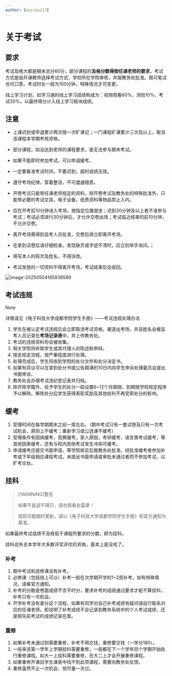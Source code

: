 ```yaml
---
author: [muzimu217]
---
```


# 关于考试

## 要求

考试及格大都是期末总分60分，部分课程的**及格分数得按任课老师的要求**，考试方式是由开课教师选择考试方式，学校所在学院审核，并报教务处批准。既可笔试也可口答。考试时长一般为100分钟，特殊情况才可变更。

线上学习计划，如学习通的线上学习成绩构成为：视频观看60%，测验10%，考试30%，以最终得分计入线上学习板块成绩。

## 注意

- 上课迟到或早退累计两次按一次旷课记；一门课程旷课累计三次及以上，取消该课程本学期考核资格。

- 部分课程，如没达到老师的课程要求，是无法参与期末考试。

- 如果不能即时参加考试，可以申请缓考。

- 一定要看准考试时间，不要迟到，超时成绩无效。

- 遵守考场纪律，穿着整洁，不可邋遢随意。

- 开卷考试只能带任课老师规定的资料，除开卷考试及教务处的特殊批准外，只能带必要的考试文具，电子设备，纸质资料等物品禁止入内。

- 应在开考前10分钟进入考场，按指定位置就坐；迟到30分钟及以上者不准参与考试；考试必须进行30分钟后，才允许交卷出场；考试临近结束的前10分钟，不允许交卷。

- 离开考场需得到监考人员批准，交卷后得立即离开考场。

- 在拿到试卷后请仔细检查。发现缺页或字迹不清时，应立刻举手询问。；

- 填写本人的班次及姓名，不得涂改。

- 考试发放的一切资料不得离开考场，考试结束后会收回。

 ![image-20250504165938589](/public/testrules.png)
## 考试违规

> [!NOTE]
>
> 详情请见《电子科技大学成都学院学生手册》——考试违规处理办法

1. 学生在被认定考试违规后会立即取消考试资格，被逐出考场，并且姓名会被监考人员记录在**考场记录表**中，并上传教务处。
2. 考试的违规资料将会被收集。
3. 相关学院将听取学生或其代理人的陈述和申辩。
4. 按走规定流程，按严重程度进行处理。
5. 处理完成后，学生将收到学院的处分文件和处分决定书。
6. 如果有异议可以在拿到处分书或公告期满的10日内向学生申诉处理委员会提出书面申诉。
7. 教务处会办理考试违纪登记表并归档。
8. 除开除学籍外，给予学生的处分一般设置6~12个月期限。到期按学校规定程序予以解除。解除处分后学生获得表彰奖励及其他权利不再受原处分的影响。

## 缓考

1. 受理时间在每学期期末之前一周左右。（期中考试只有一套试卷及只有一次考试机会，原则上不缓考；重新学习或公选课不缓考）
2. 受理条件有因病缓考，竞赛缓考，家人原因，考研缓考，语言类考试缓考，等其他因素缓考，还有与校内其他考试发生冲突可缓考。
3. 申请缓考应提交书面申请，等学院核实后报教务处批准。经批准缓考者参加补考或下年级相应课程考试。未提出书面申请或审批未通过者而不参加考试，以旷考论处。

## 挂科

> [!WARNING]警告
>
> 如果不是迫不得已，请勿观看此篇章！
>
> 规则可能随时更新，请以《电子科技大学成都学院学生手册》和官方通知为基准。

如果最终考试成绩不及格低于课程所要求的分数，即为挂科。

挂科会失去本学年大多数评奖评优的资格，基本上是没戏了。

### 补考

1. 期中考试和选修课没有补考。
2. 必修课（包括线上可以）补考一般在次学期开学的1~2周补考，如有特殊情况，请看官方通知。
3. 补考的分数是卷面成绩不含平时分，要求补考的成绩通过要求才能不算挂科，补考只有一次机会。
4. 开学补考没有查分这个流程，如果有同学对自己补考成绩有疑问请自行联系对应的任课老师。即说明了补考成绩不会记录到教务系统中的个人考试成绩，还是按先前考试的成绩记录在案。

### 重修

1. 如果补考未通过则需要重修，补考不用交钱，重修要交钱（一学分180）。
2. 一般来说第一学年上学期挂科需要重修，一般都在下一个学年同个学期开始执行重修课程。如大一上挂科需要重修，在大二上才会开展重修课程。
3. 如果重修开课后学生课表中找不到此项课程，需要向教务处反馈。
4. 重修虽然不止一次机会，但尽量一次过。